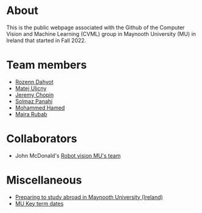 # About

This is the public webpage associated with the Github of the Computer Vision and Machine Learning (CVML) group in Maynooth University (MU) in Ireland that started in Fall 2022.

# Team members

- [Rozenn Dahyot](https://roznn.github.io/)
- [Matej Ulicny](https://www.linkedin.com/in/matej-u-2ba562109/)
- [Jeremy Chopin](https://www.linkedin.com/in/jeremy-chopin/)
- [Solmaz Panahi](https://www.linkedin.com/in/solmaz-panahi-418744213/)
- [Mohammed Hamed](https://www.linkedin.com/in/mohammedhamed17/)
- [Maira Rubab](https://www.linkedin.com/in/maira-rubab-a84a26244/)


# Collaborators

- John McDonald's [Robot vision MU's team](https://github.com/robotvisionmu/)


# Miscellaneous

- [Preparing to study abroad  in Maynooth University (Ireland)](https://www.maynoothuniversity.ie/international/dates-pre-arrival-information)
- [MU Key term dates](https://www.maynoothuniversity.ie/registrar/key-term-dates)
